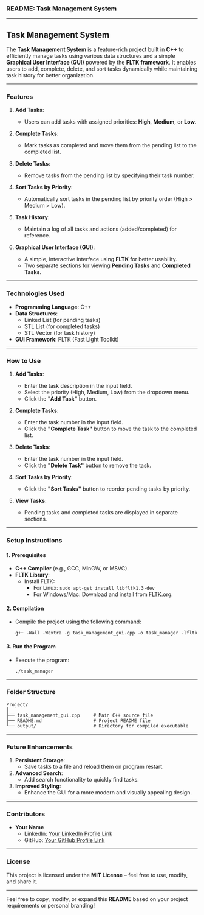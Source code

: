 ### **README: Task Management System**

---

## **Task Management System**

The **Task Management System** is a feature-rich project built in **C++** to efficiently manage tasks using various data structures and a simple **Graphical User Interface (GUI)** powered by the **FLTK framework**. It enables users to add, complete, delete, and sort tasks dynamically while maintaining task history for better organization.

---

### **Features**

1. **Add Tasks**:
   - Users can add tasks with assigned priorities: **High**, **Medium**, or **Low**.

2. **Complete Tasks**:
   - Mark tasks as completed and move them from the pending list to the completed list.

3. **Delete Tasks**:
   - Remove tasks from the pending list by specifying their task number.

4. **Sort Tasks by Priority**:
   - Automatically sort tasks in the pending list by priority order (High > Medium > Low).

5. **Task History**:
   - Maintain a log of all tasks and actions (added/completed) for reference.

6. **Graphical User Interface (GUI)**:
   - A simple, interactive interface using **FLTK** for better usability.
   - Two separate sections for viewing **Pending Tasks** and **Completed Tasks**.

---

### **Technologies Used**

- **Programming Language**: C++
- **Data Structures**:
  - Linked List (for pending tasks)
  - STL List (for completed tasks)
  - STL Vector (for task history)
- **GUI Framework**: FLTK (Fast Light Toolkit)

---

### **How to Use**

1. **Add Tasks**:
   - Enter the task description in the input field.
   - Select the priority (High, Medium, Low) from the dropdown menu.
   - Click the **"Add Task"** button.

2. **Complete Tasks**:
   - Enter the task number in the input field.
   - Click the **"Complete Task"** button to move the task to the completed list.

3. **Delete Tasks**:
   - Enter the task number in the input field.
   - Click the **"Delete Task"** button to remove the task.

4. **Sort Tasks by Priority**:
   - Click the **"Sort Tasks"** button to reorder pending tasks by priority.

5. **View Tasks**:
   - Pending tasks and completed tasks are displayed in separate sections.

---

### **Setup Instructions**

#### **1. Prerequisites**
- **C++ Compiler** (e.g., GCC, MinGW, or MSVC).
- **FLTK Library**:
  - Install FLTK:
    - For Linux: `sudo apt-get install libfltk1.3-dev`
    - For Windows/Mac: Download and install from [FLTK.org](https://www.fltk.org/).

#### **2. Compilation**
- Compile the project using the following command:
  ```
  g++ -Wall -Wextra -g task_management_gui.cpp -o task_manager -lfltk
  ```

#### **3. Run the Program**
- Execute the program:
  ```
  ./task_manager
  ```

---

### **Folder Structure**

```
Project/
│
├── task_management_gui.cpp     # Main C++ source file
├── README.md                   # Project README file
└── output/                     # Directory for compiled executable
```

---

### **Future Enhancements**

1. **Persistent Storage**:
   - Save tasks to a file and reload them on program restart.
2. **Advanced Search**:
   - Add search functionality to quickly find tasks.
3. **Improved Styling**:
   - Enhance the GUI for a more modern and visually appealing design.

---

### **Contributors**

- **Your Name**
  - LinkedIn: [Your LinkedIn Profile Link](#)
  - GitHub: [Your GitHub Profile Link](#)

---

### **License**

This project is licensed under the **MIT License** – feel free to use, modify, and share it.

---

Feel free to copy, modify, or expand this **README** based on your project requirements or personal branding!
